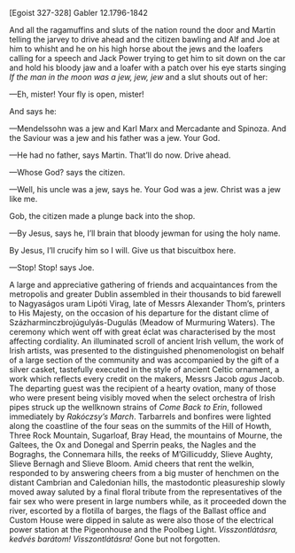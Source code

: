 [Egoist 327-328]
Gabler 12.1796-1842


And all the ragamuffins and sluts of the nation round the door and Martin telling the jarvey to drive ahead and the citizen bawling and Alf and Joe at him to whisht and he on his high horse about the jews and the loafers calling for a speech and Jack Power trying to get him to sit down on the car and hold his bloody jaw and a loafer with a patch over his eye starts singing *If the man in the moon was a jew, jew, jew* and a slut shouts out of her:

—Eh, mister! Your fly is open, mister!

And says he:

—Mendelssohn was a jew and Karl Marx and Mercadante and Spinoza. And the Saviour was a jew and his father was a jew. Your God.

—He had no father, says Martin. That’ll do now. Drive ahead.

—Whose God? says the citizen.

—Well, his uncle was a jew, says he. Your God was a jew. Christ was a jew like me.

Gob, the citizen made a plunge back into the shop.

—By Jesus, says he, I’ll brain that bloody jewman for using the holy name.

By Jesus, I’ll crucify him so I will. Give us that biscuitbox here.

—Stop! Stop! says Joe.


A large and appreciative gathering of friends and acquaintances from the metropolis and greater Dublin assembled in their thousands to bid farewell to Nagyaságos uram Lipóti Virag, late of Messrs Alexander Thom’s, printers to His Majesty, on the occasion of his departure for the distant clime of Százharminczbrojúgulyás-Dugulás (Meadow of Murmuring Waters). The ceremony which went off with great éclat was characterised by the most affecting cordiality. An illuminated scroll of ancient Irish vellum, the work of Irish artists, was presented to the distinguished phenomenologist on behalf of a large section of the community and was accompanied by the gift of a silver casket, tastefully executed in the style of ancient Celtic ornament, a work which reflects every credit on the makers, Messrs Jacob *agus* Jacob. The departing guest was the recipient of a hearty ovation, many of those who were present being visibly moved when the select orchestra of Irish pipes struck up the wellknown strains of *Come Back to Erin*, followed immediately by *Rakóczsy’s March*. Tarbarrels and bonfires were lighted along the coastline of the four seas on the summits of the Hill of Howth, Three Rock Mountain, Sugarloaf, Bray Head, the mountains of Mourne, the Galtees, the Ox and Donegal and Sperrin peaks, the Nagles and the Bograghs, the Connemara hills, the reeks of M’Gillicuddy, Slieve Aughty, Slieve Bernagh and Slieve Bloom. Amid cheers that rent the welkin, responded to by answering cheers from a big muster of henchmen on the distant Cambrian and Caledonian hills, the mastodontic pleasureship slowly moved away saluted by a final floral tribute from the representatives of the fair sex who were present in large numbers while, as it proceeded down the river, escorted by a flotilla of barges, the flags of the Ballast office and Custom House were dipped in salute as were also those of the electrical power station at the Pigeonhouse and the Poolbeg Light. *Visszontlátásra, kedvés barátom! Visszontlátásra!* Gone but not forgotten.
